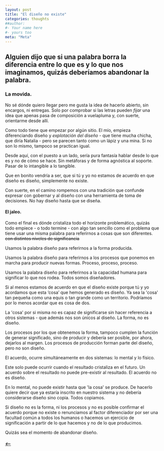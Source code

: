 ```yaml
---
layout: post
title: "El diseño no existe"
categories: thoughts
##author:
#- Your name here
#- yours too
meta: "Meta"
---
```


## Alguien dijo que si una palabra borra la diferencia entre lo que es y lo que nos imaginamos, quizás deberíamos abandonar la palabra.

### La movida.
No sé dónde quiero llegar pero me gusta la idea de hacerlo abierto, sin encargos, ni entregas. Solo por comprobar si las letras pueden *fijar* una idea que apenas pasa de composición a vuelapluma y, con suerte, orientarme desde allí.

Como todo tiene que empezar por algún sitio. El mío, empieza diferenciando diseño y *explotación del diseño* - que tiene mucha chicha, que diría Natalia - pero se parecen tanto como un lápiz y una mina. Si no son lo mismo, tampoco se practican igual.

Desde aquí, con el puesto a un lado, sería pura fantasía hablar desde lo que es y no de cómo se hace. Sin metáforas y de forma agnóstica al soporte. Pasar de lo intangible a lo tangible.

Que en bonito vendría a ser, que si tú y yo no estamos de acuerdo en que diseño es diseño, simplemente no existe.

Con suerte, en el camino rompemos con una tradición que confunde expresar con gobernar y al diseño con una herramienta de toma de decisiones. No hay diseño hasta que se diseña.


#### El jaleo.
Como el final es dónde cristaliza todo el horizonte problemático, quizás todo empiece - o todo termine - con algo tan sencillo como el problema que tiene usar una misma palabra para referirnos a cosas que son diferentes. ~~con distintos niveles de significancia~~

Usamos la palabra diseño para referirnos a la forma producida.

Usamos la palabra diseño para referirnos a los procesos que ponemos en marcha para producir nuevas formas. Proceso, proceso, proceso.

Usamos la palabra diseño para referirnos a la capacidad humana para significar lo que nos rodea. Todos somos diseñadores.

Si al menos estamos de acuerdo en que el diseño existe porque tú y yo acordamos que esta ‘cosa’ que hemos generado es diseño. Ya sea la 'cosa' tan pequeña como una equis o tan grande como un territorio. Podríamos por lo menos acordar que es cosa de dos.

La 'cosa' por si misma no es capaz de significarse sin hacer referencia a otros sistemas - que además nos son únicos al diseño. La forma, no es diseño.

Los procesos por los que obtenemos la forma, tampoco cumplen la función de generar significado, sino de producir y debería ser posible, por ahora, dejarlos al margen. Los procesos de producción forman parte del diseño, pero no son diseño.

El acuerdo, ocurre simultáneamente en dos sistemas: lo mental y lo físico.

Este solo puede ocurrir cuando el resultado cristaliza en el futuro. Un acuerdo sobre el resultado no puede pre-existir al resultado. El acuerdo no es diseño.

En lo mental, no puede existir hasta que 'la cosa' se produce. De hacerlo quiere decir que ya estaría inscrito en nuestro sistema y no debería considerarse diseño sino copia. Todos copiamos.

Si diseño no es la forma, ni los procesos y no es posible confirmar el acuerdo porque no existe o renunciamos al factor diferenciador por ser una facultad común a todos los humanos o hacemos un ejercicio de significación a partir de lo que hacemos y no de lo que producimos.

Quizás sea el momento de abandonar diseño.




##### [⟵](/../../incomplete/index.html)
